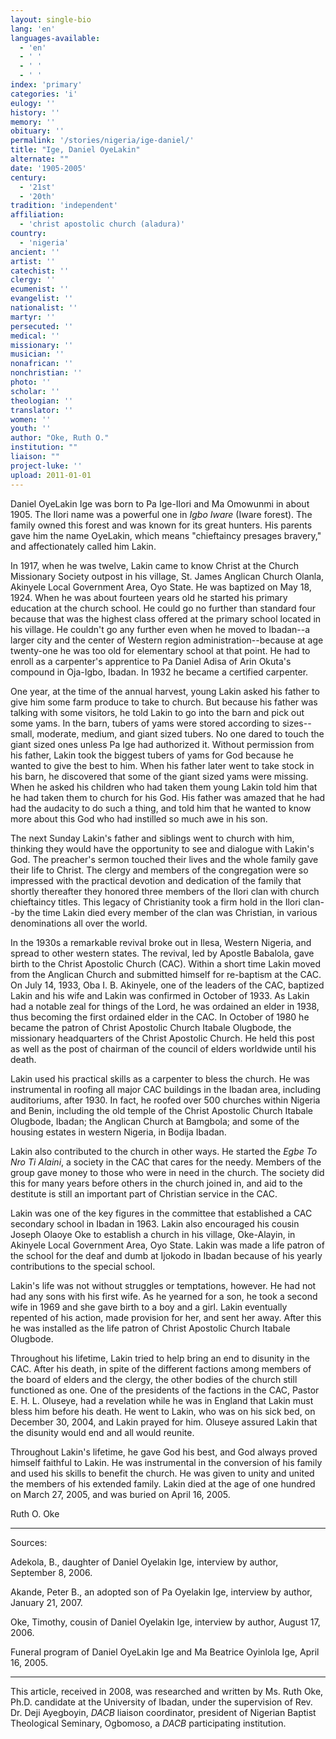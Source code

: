 ```yaml
---
layout: single-bio
lang: 'en'
languages-available:
  - 'en'
  - ' '
  - ' '
  - ' '
index: 'primary'
categories: 'i'
eulogy: ''
history: ''
memory: ''
obituary: ''
permalink: '/stories/nigeria/ige-daniel/'
title: "Ige, Daniel OyeLakin"
alternate: ""
date: '1905-2005'
century:
  - '21st'
  - '20th'
tradition: 'independent'
affiliation:
  - 'christ apostolic church (aladura)'
country:
  - 'nigeria'
ancient: ''
artist: ''
catechist: ''
clergy: ''
ecumenist: ''
evangelist: ''
nationalist: ''
martyr: ''
persecuted: ''
medical: ''
missionary: ''
musician: ''
nonafrican: ''
nonchristian: ''
photo: ''
scholar: ''
theologian: ''
translator: ''
women: ''
youth: ''
author: "Oke, Ruth O."
institution: ""
liaison: ""
project-luke: ''
upload: 2011-01-01
---
```




Daniel OyeLakin Ige was born to Pa Ige-Ilori and Ma Omowunmi in about 1905. The Ilori name was a powerful one in *Igbo Iware* (Iware forest). The family owned this forest and was known for its great hunters. His parents gave him the name OyeLakin, which means "chieftaincy presages bravery," and affectionately called him Lakin.

In 1917, when he was twelve, Lakin came to know Christ at the Church Missionary Society outpost in his village, St. James Anglican Church Olanla, Akinyele Local Government Area, Oyo State. He was baptized on May 18, 1924. When he was about fourteen years old he started his primary education at the church school. He could go no further than standard four because that was the highest class offered at the primary school located in his village. He couldn't go any further even when he moved to Ibadan--a larger city and the center of Western region administration--because at age twenty-one he was too old for elementary school at that point. He had to enroll as a carpenter's apprentice to Pa Daniel Adisa of Arin Okuta's compound in Oja-Igbo, Ibadan. In 1932 he became a certified carpenter.

One year, at the time of the annual harvest, young Lakin asked his father to give him some farm produce to take to church. But because his father was talking with some visitors, he told Lakin to go into the barn and pick out some yams. In the barn, tubers of yams were stored according to sizes--small, moderate, medium, and giant sized tubers. No one dared to touch the giant sized ones unless Pa Ige had authorized it. Without permission from his father, Lakin took the biggest tubers of yams for God because he wanted to give the best to him. When his father later went to take stock in his barn, he discovered that some of the giant sized yams were missing. When he asked his children who had taken them young Lakin told him that he had taken them to church for his God. His father was amazed that he had had the audacity to do such a thing, and told him that he wanted to know more about this God who had instilled so much awe in his son.

The next Sunday Lakin's father and siblings went to church with him, thinking they would have the opportunity to see and dialogue with Lakin's God. The preacher's sermon touched their lives and the whole family gave their life to Christ. The clergy and members of the congregation were so impressed with the practical devotion and dedication of the family that shortly thereafter they honored three members of the Ilori clan with church chieftaincy titles. This legacy of Christianity took a firm hold in the Ilori clan--by the time Lakin died every member of the clan was Christian, in various denominations all over the world.

In the 1930s a remarkable revival broke out in Ilesa, Western Nigeria, and spread to other western states. The revival, led by Apostle Babalola, gave birth to the Christ Apostolic Church (CAC). Within a short time Lakin moved from the Anglican Church and submitted himself for re-baptism at the CAC. On July 14, 1933, Oba I. B. Akinyele, one of the leaders of the CAC, baptized Lakin and his wife and Lakin was confirmed in October of 1933. As Lakin had a notable zeal for things of the Lord, he was ordained an elder in 1938, thus becoming the first ordained elder in the CAC. In October of 1980 he became the patron of Christ Apostolic Church Itabale Olugbode, the missionary headquarters of the Christ Apostolic Church. He held this post as well as the post of chairman of the council of elders worldwide until his death.

Lakin used his practical skills as a carpenter to bless the church. He was instrumental in roofing all major CAC buildings in the Ibadan area, including auditoriums, after 1930. In fact, he roofed over 500 churches within Nigeria and Benin, including the old temple of the Christ Apostolic Church Itabale Olugbode, Ibadan; the Anglican Church at Bamgbola; and some of the housing estates in western Nigeria, in Bodija Ibadan.

Lakin also contributed to the church in other ways. He started the *Egbe To Nro Ti Alaini*, a society in the CAC that cares for the needy. Members of the group gave money to those who were in need in the church. The society did this for many years before others in the church joined in, and aid to the destitute is still an important part of Christian service in the CAC.

Lakin was one of the key figures in the committee that established a CAC secondary school in Ibadan in 1963. Lakin also encouraged his cousin Joseph Olaoye Oke to establish a church in his village, Oke-Alayin, in Akinyele Local Government Area, Oyo State. Lakin was made a life patron of the school for the deaf and dumb at Ijokodo in Ibadan because of his yearly contributions to the special school.

Lakin's life was not without struggles or temptations, however. He had not had any sons with his first wife. As he yearned for a son, he took a second wife in 1969 and she gave birth to a boy and a girl. Lakin eventually repented of his action, made provision for her, and sent her away. After this he was installed as the life patron of Christ Apostolic Church Itabale Olugbode.

Throughout his lifetime, Lakin tried to help bring an end to disunity in the CAC. After his death, in spite of the different factions among members of the board of elders and the clergy, the other bodies of the church still functioned as one. One of the presidents of the factions in the CAC, Pastor E. H. L. Oluseye, had a revelation while he was in England that Lakin must bless him before his death. He went to Lakin, who was on his sick bed, on December 30, 2004, and Lakin prayed for him. Oluseye assured Lakin that the disunity would end and all would reunite.

Throughout Lakin's lifetime, he gave God his best, and God always proved himself faithful to Lakin. He was instrumental in the conversion of his family and used his skills to benefit the church. He was given to unity and united the members of his extended family. Lakin died at the age of one hundred on March 27, 2005, and was buried on April 16, 2005.

Ruth O. Oke

---

Sources:

Adekola, B., daughter of Daniel Oyelakin Ige, interview by author, September 8, 2006.

Akande, Peter B., an adopted son of Pa Oyelakin Ige, interview by author, January 21, 2007.

Oke, Timothy, cousin of Daniel Oyelakin Ige, interview by author, August 17, 2006.

Funeral program of Daniel OyeLakin Ige and Ma Beatrice Oyinlola Ige, April 16, 2005.

---

This article, received in 2008, was researched and written by Ms. Ruth Oke, Ph.D. candidate at the University of Ibadan, under the supervision of Rev. Dr. Deji Ayegboyin, *DACB* liaison coordinator, president of Nigerian Baptist Theological Seminary, Ogbomoso, a *DACB* participating institution.